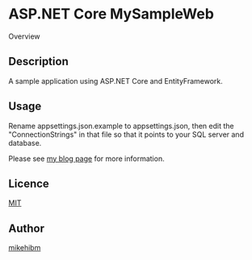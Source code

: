 ASP.NET Core MySampleWeb
====

Overview

## Description
A sample application using ASP.NET Core and EntityFramework.

## Usage
Rename appsettings.json.example to appsettings.json, then edit the "ConnectionStrings" in that file so that it points to your SQL server and database.

Please see [my blog page](http://blog.makotoishida.com/2017/04/aspnet-coreentityframeworkweb-api.html) for more information.

## Licence

[MIT](https://github.com/mikehibm/AspNetCore-MySampleWeb/blob/master/LICENSE.txt)

## Author

[mikehibm](https://github.com/mikehibm)
